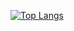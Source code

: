 [![Top Langs](https://github-readme-stats.vercel.app/api/top-langs/?username=hariqueen)](https://github.com/anuraghazra/github-readme-stats)
